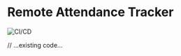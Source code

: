 # Remote Attendance Tracker

![CI/CD](https://github.com/NiteeshL/remote-attendance-tracker/actions/workflows/main.yml/badge.svg)

// ...existing code...